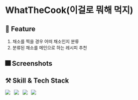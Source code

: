 # WhatTheCook(이걸로 뭐해 먹지)

## 📍 Feature
1. 채소를 찍을 경우 어떠 채소인지 분류
2. 분류된 채소를 메인으로 하는 레시피 추천

## 🎆 Screenshots

## ⚒️ Skill & Tech Stack
<p>
  <img src="https://img.shields.io/badge/Swift-F05138?style=for-the-badge&logo=Swift&logoColor=white"> &nbsp;
  <img src="https://img.shields.io/badge/Github-181717?style=for-the-badge&logo=GitHub&logoColor=white"> &nbsp;
  <img src="https://img.shields.io/badge/Figma-F24E1E?style=for-the-badge&logo=Figma&logoColor=white"> &nbsp;
  <img src="https://img.shields.io/badge/Notion-000000?style=for-the-badge&logo=Notion&logoColor=white">
</p>

